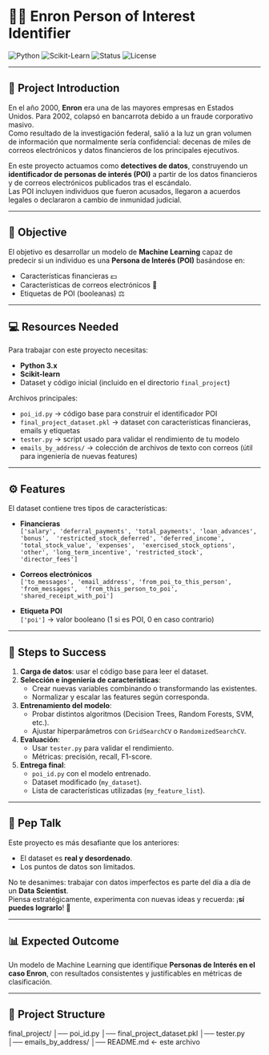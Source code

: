 # 🕵️‍♂️ Enron Person of Interest Identifier

![Python](https://img.shields.io/badge/Python-3.8%2B-blue?logo=python) 
![Scikit-Learn](https://img.shields.io/badge/Scikit--Learn-ML-orange?logo=scikit-learn) 
![Status](https://img.shields.io/badge/Status-Completed-brightgreen) 
![License](https://img.shields.io/badge/License-MIT-lightgrey)

---

## 📌 Project Introduction
En el año 2000, **Enron** era una de las mayores empresas en Estados Unidos. Para 2002, colapsó en bancarrota debido a un fraude corporativo masivo.  
Como resultado de la investigación federal, salió a la luz un gran volumen de información que normalmente sería confidencial: decenas de miles de correos electrónicos y datos financieros de los principales ejecutivos.

En este proyecto actuamos como **detectives de datos**, construyendo un **identificador de personas de interés (POI)** a partir de los datos financieros y de correos electrónicos publicados tras el escándalo.  
Las POI incluyen individuos que fueron acusados, llegaron a acuerdos legales o declararon a cambio de inmunidad judicial.

---

## 🎯 Objective
El objetivo es desarrollar un modelo de **Machine Learning** capaz de predecir si un individuo es una **Persona de Interés (POI)** basándose en:
- Características financieras 💵  
- Características de correos electrónicos 📧  
- Etiquetas de POI (booleanas) ⚖️  

---

## 💻 Resources Needed
Para trabajar con este proyecto necesitas:
- **Python 3.x**  
- **Scikit-learn**  
- Dataset y código inicial (incluido en el directorio `final_project`)  

Archivos principales:
- `poi_id.py` → código base para construir el identificador POI  
- `final_project_dataset.pkl` → dataset con características financieras, emails y etiquetas  
- `tester.py` → script usado para validar el rendimiento de tu modelo  
- `emails_by_address/` → colección de archivos de texto con correos (útil para ingeniería de nuevas features)  

---

## ⚙️ Features
El dataset contiene tres tipos de características:  

- **Financieras**  
  `['salary', 'deferral_payments', 'total_payments', 'loan_advances', 'bonus', 
  'restricted_stock_deferred', 'deferred_income', 'total_stock_value', 'expenses', 
  'exercised_stock_options', 'other', 'long_term_incentive', 'restricted_stock', 'director_fees']`

- **Correos electrónicos**  
  `['to_messages', 'email_address', 'from_poi_to_this_person', 'from_messages', 
  'from_this_person_to_poi', 'shared_receipt_with_poi']`

- **Etiqueta POI**  
  `['poi']` → valor booleano (1 si es POI, 0 en caso contrario)  

---

## 🚀 Steps to Success
1. **Carga de datos**: usar el código base para leer el dataset.  
2. **Selección e ingeniería de características**:  
   - Crear nuevas variables combinando o transformando las existentes.  
   - Normalizar y escalar las features según corresponda.  
3. **Entrenamiento del modelo**:  
   - Probar distintos algoritmos (Decision Trees, Random Forests, SVM, etc.).  
   - Ajustar hiperparámetros con `GridSearchCV` o `RandomizedSearchCV`.  
4. **Evaluación**:  
   - Usar `tester.py` para validar el rendimiento.  
   - Métricas: precisión, recall, F1-score.  
5. **Entrega final**:  
   - `poi_id.py` con el modelo entrenado.  
   - Dataset modificado (`my_dataset`).  
   - Lista de características utilizadas (`my_feature_list`).  

---

## 🙌 Pep Talk
Este proyecto es más desafiante que los anteriores:  
- El dataset es **real y desordenado**.  
- Los puntos de datos son limitados.  

No te desanimes: trabajar con datos imperfectos es parte del día a día de un **Data Scientist**.  
Piensa estratégicamente, experimenta con nuevas ideas y recuerda: ¡**sí puedes lograrlo**! 💪

---

## 📊 Expected Outcome
Un modelo de Machine Learning que identifique **Personas de Interés en el caso Enron**, con resultados consistentes y justificables en métricas de clasificación.  

---

## 📂 Project Structure
final_project/
│── poi_id.py
│── final_project_dataset.pkl
│── tester.py
│── emails_by_address/
│── README.md ← este archivo
